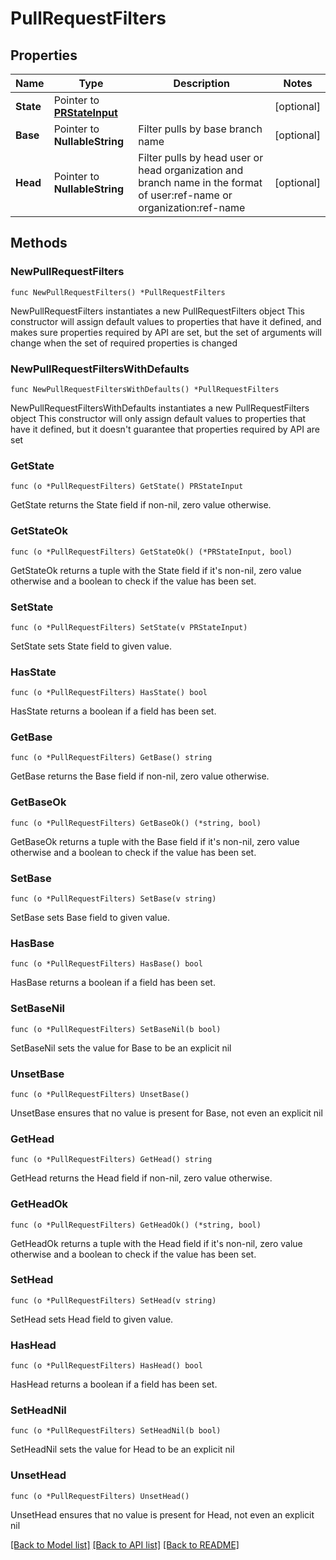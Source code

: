 # PullRequestFilters

## Properties

Name | Type | Description | Notes
------------ | ------------- | ------------- | -------------
**State** | Pointer to [**PRStateInput**](PRStateInput.md) |  | [optional] 
**Base** | Pointer to **NullableString** | Filter pulls by base branch name | [optional] 
**Head** | Pointer to **NullableString** | Filter pulls by head user or head organization and branch name in the format of user:ref-name or organization:ref-name | [optional] 

## Methods

### NewPullRequestFilters

`func NewPullRequestFilters() *PullRequestFilters`

NewPullRequestFilters instantiates a new PullRequestFilters object
This constructor will assign default values to properties that have it defined,
and makes sure properties required by API are set, but the set of arguments
will change when the set of required properties is changed

### NewPullRequestFiltersWithDefaults

`func NewPullRequestFiltersWithDefaults() *PullRequestFilters`

NewPullRequestFiltersWithDefaults instantiates a new PullRequestFilters object
This constructor will only assign default values to properties that have it defined,
but it doesn't guarantee that properties required by API are set

### GetState

`func (o *PullRequestFilters) GetState() PRStateInput`

GetState returns the State field if non-nil, zero value otherwise.

### GetStateOk

`func (o *PullRequestFilters) GetStateOk() (*PRStateInput, bool)`

GetStateOk returns a tuple with the State field if it's non-nil, zero value otherwise
and a boolean to check if the value has been set.

### SetState

`func (o *PullRequestFilters) SetState(v PRStateInput)`

SetState sets State field to given value.

### HasState

`func (o *PullRequestFilters) HasState() bool`

HasState returns a boolean if a field has been set.

### GetBase

`func (o *PullRequestFilters) GetBase() string`

GetBase returns the Base field if non-nil, zero value otherwise.

### GetBaseOk

`func (o *PullRequestFilters) GetBaseOk() (*string, bool)`

GetBaseOk returns a tuple with the Base field if it's non-nil, zero value otherwise
and a boolean to check if the value has been set.

### SetBase

`func (o *PullRequestFilters) SetBase(v string)`

SetBase sets Base field to given value.

### HasBase

`func (o *PullRequestFilters) HasBase() bool`

HasBase returns a boolean if a field has been set.

### SetBaseNil

`func (o *PullRequestFilters) SetBaseNil(b bool)`

 SetBaseNil sets the value for Base to be an explicit nil

### UnsetBase
`func (o *PullRequestFilters) UnsetBase()`

UnsetBase ensures that no value is present for Base, not even an explicit nil
### GetHead

`func (o *PullRequestFilters) GetHead() string`

GetHead returns the Head field if non-nil, zero value otherwise.

### GetHeadOk

`func (o *PullRequestFilters) GetHeadOk() (*string, bool)`

GetHeadOk returns a tuple with the Head field if it's non-nil, zero value otherwise
and a boolean to check if the value has been set.

### SetHead

`func (o *PullRequestFilters) SetHead(v string)`

SetHead sets Head field to given value.

### HasHead

`func (o *PullRequestFilters) HasHead() bool`

HasHead returns a boolean if a field has been set.

### SetHeadNil

`func (o *PullRequestFilters) SetHeadNil(b bool)`

 SetHeadNil sets the value for Head to be an explicit nil

### UnsetHead
`func (o *PullRequestFilters) UnsetHead()`

UnsetHead ensures that no value is present for Head, not even an explicit nil

[[Back to Model list]](../README.md#documentation-for-models) [[Back to API list]](../README.md#documentation-for-api-endpoints) [[Back to README]](../README.md)


